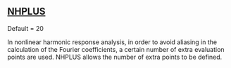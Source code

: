 ## [NHPLUS](https://nexus.hexagon.com/documentationcenter/bundle/MSC_Nastran_2022.4/page/Nastran_Combined_Book/qrg/parameters/TOC.NHPLUS.xhtml)

Default = 20

In nonlinear harmonic response analysis, in order to avoid aliasing in the calculation of the Fourier coefficients, a certain number of extra evaluation points are used. NHPLUS allows the number of extra points to be defined.


